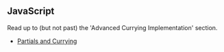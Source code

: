 ## JavaScript

Read up to (but not past) the 'Advanced Currying Implementation' section.

* [Partials and Currying](https://javascript.info/currying-partials)